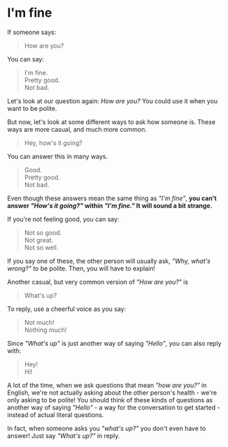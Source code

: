 # I'm fine

If someone says:
> How are you?

You can say:
> I'm fine.\
> Pretty good.\
> Not bad.

Let's look at our question again: _How are you?_ You could use it when you want to be polite.

But now, let's look at some different ways to ask how someone is. These ways are more casual, and much more common.

> Hey, how's it going?

You can answer this in many ways.
> Good.\
> Pretty good.\
> Not bad.

Even though these answers mean the same thing as _"I'm fine"_, **you can't answer _"How's it going?"_ within _"I'm fine."_ It will sound a bit strange.**

If you're not feeling good, you can say:
> Not so good.\
> Not great.\
> Not so well.

If you say one of these, the other person will usually ask, _"Why, what's wrong?"_ to be polite. Then, you will have to explain!

Another casual, but very common version of _"How are you?"_ is
> What's up?

To reply, use a cheerful voice as you say:
> Not much!\
> Nothing much!

Since _"What's up"_ is just another way of saying _"Hello"_, you can also reply with:
> Hey!\
> Hi!

A lot of the time, when we ask questions that mean _"how are you?"_ in English, we're not actually asking about the other person's health - we're only asking to be polite! You should think of these kinds of questions as another way of saying _"Hello"_ - a way for the conversation to get started - instead of actual literal questions.

In fact, when someone asks you _"what's up?"_ you don't even have to answer! Just say _"What's up?"_ in reply.

